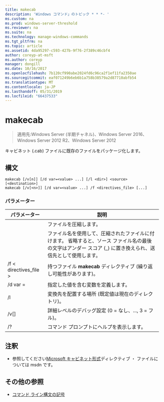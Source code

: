 ```yaml
---
title: makecab
description: 'Windows コマンド」のトピック * * *- '
ms.custom: na
ms.prod: windows-server-threshold
ms.reviewer: na
ms.suite: na
ms.technology: manage-windows-commands
ms.tgt_pltfrm: na
ms.topic: article
ms.assetid: 4da95297-c593-427b-9f76-2f389c46cbf4
author: coreyp-at-msft
ms.author: coreyp
manager: dongill
ms.date: 10/16/2017
ms.openlocfilehash: 7b120cf990abe2024fd6c96ca2f1ef11fa2350ae
ms.sourcegitcommit: eaf071249b6eb6b1a758b38579a2d87710abfb54
ms.translationtype: MT
ms.contentlocale: ja-JP
ms.lasthandoff: 05/31/2019
ms.locfileid: "66437533"
---
```

# <a name="makecab"></a>makecab

>適用先:Windows Server (半期チャネル)、Windows Server 2016、Windows Server 2012 R2、Windows Server 2012

キャビネット (.cab) ファイルに既存のファイルをパッケージ化します。
## <a name="syntax"></a>構文
```
makecab [/v[n]] [/d var=<value> ...] [/l <dir>] <source> [<destination>]
makecab [/v[<n>]] [/d var=<value> ...] /f <directives_file> [...]
```
### <a name="parameters"></a>パラメーター

|      パラメーター       |                                                                        説明                                                                        |
|----------------------|-----------------------------------------------------------------------------------------------------------------------------------------------------------|
|       <source>       |                                                                     ファイルを圧縮します。                                                                     |
|    <destination>     | ファイル名を使用して、圧縮されたファイルに付けます。 省略すると、ソース ファイル名の最後の文字はアンダー スコア (_) に置き換えられ、送信先として使用します。 |
| /f < directives_file > |                                                   持つファイル **makecab** ディレクティブ (繰り返し可能性があります)。                                                   |
|    /d var =<value>    |                                                          指定した値を含む変数を定義します。                                                           |
|       /l <dir>       |                                               変換先を配置する場所 (既定値は現在のディレクトリ)。                                               |
|       /v[<n>]        |                                                    詳細レベルのデバッグ設定 (0 = なし、..., 3 = フル)。                                                     |
|          /?          |                                                           コマンド プロンプトにヘルプを表示します。                                                            |

## <a name="remarks"></a>注釈
-   参照してください[Microsoft キャビネット形式](https://go.microsoft.com/fwlink/?LinkId=226852)ディレクティブ ・ ファイルについては msdn です。

## <a name="additional-references"></a>その他の参照
-   [コマンド ライン構文の記号](command-line-syntax-key.md)

